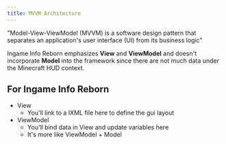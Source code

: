 ```yaml
---
title: MVVM Architecture
---
```


"Model-View-ViewModel (MVVM) is a software design pattern that separates an application's user interface (UI) from its business logic"

Ingame Info Reborn emphasizes **View** and **ViewModel** and doesn't incorporate **Model** into the framework since there are not much data under the Minecraft HUD context.

## For Ingame Info Reborn
- View
    - You'll link to a IXML file here to define the gui layout
- ViewModel
    - You'll bind data in View and update variables here
    - It's more like ViewModel + Model
